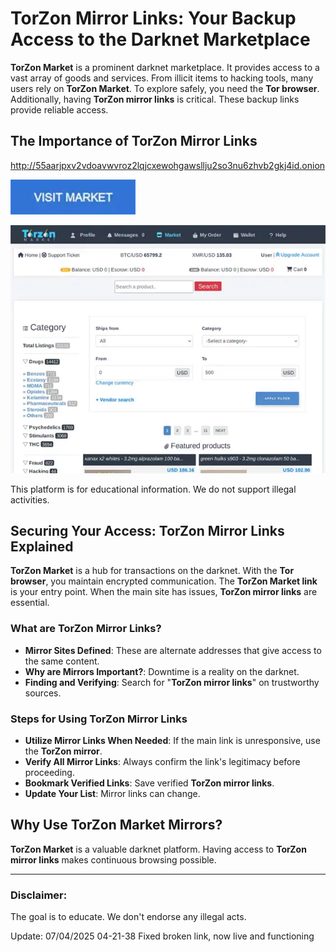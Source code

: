 # TorZon Mirror Links: Your Backup Access to the Darknet Marketplace

**TorZon Market** is a prominent darknet marketplace. It provides access to a vast array of goods and services. From illicit items to hacking tools, many users rely on **TorZon Market**. To explore safely, you need the **Tor browser**. Additionally, having **TorZon mirror links** is critical. These backup links provide reliable access.

## The Importance of TorZon Mirror Links

http://55aarjpxv2vdoavwvroz2lqjcxewohgawsllju2so3nu6zhvb2gkj4id.onion

[<img src="/other/graphic.webp" width="200">](http://55aarjpxv2vdoavwvroz2lqjcxewohgawsllju2so3nu6zhvb2gkj4id.onion)

<a href="http://55aarjpxv2vdoavwvroz2lqjcxewohgawsllju2so3nu6zhvb2gkj4id.onion"><img src="/other/setup.webp" alt="TorZon Mirror Links" style="max-width: 100%;"></a>

This platform is for educational information. We do not support illegal activities.

## Securing Your Access: TorZon Mirror Links Explained

**TorZon Market** is a hub for transactions on the darknet. With the **Tor browser**, you maintain encrypted communication. The **TorZon Market link** is your entry point. When the main site has issues, **TorZon mirror links** are essential.

### What are TorZon Mirror Links?

*   **Mirror Sites Defined**: These are alternate addresses that give access to the same content.
*   **Why are Mirrors Important?**: Downtime is a reality on the darknet.
*   **Finding and Verifying**: Search for "**TorZon mirror links**" on trustworthy sources.

### Steps for Using TorZon Mirror Links

*   **Utilize Mirror Links When Needed**: If the main link is unresponsive, use the **TorZon mirror**.
*   **Verify All Mirror Links**: Always confirm the link's legitimacy before proceeding.
*   **Bookmark Verified Links**: Save verified **TorZon mirror links**.
*   **Update Your List**: Mirror links can change.

## Why Use TorZon Market Mirrors?

**TorZon Market** is a valuable darknet platform. Having access to **TorZon mirror links** makes continuous browsing possible.

---

### Disclaimer:

The goal is to educate. We don't endorse any illegal acts.



Update:  07/04/2025 04-21-38 Fixed broken link, now live and functioning